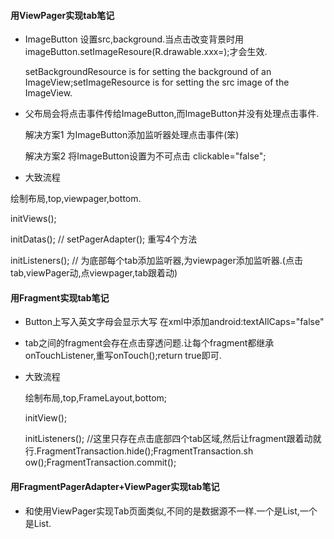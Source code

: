 #### 用ViewPager实现tab笔记

- ImageButton 设置src,background.当点击改变背景时用imageButton.setImageResoure(R.drawable.xxx=);才会生效.

  setBackgroundResource is for setting the background of an ImageView;setImageResource is for setting the src image of the ImageView.
- 父布局会将点击事件传给ImageButton,而ImageButton并没有处理点击事件.

  解决方案1 为ImageButton添加监听器处理点击事件(笨)

  解决方案2 将ImageButton设置为不可点击 clickable="false";

- 大致流程

 绘制布局,top,viewpager,bottom.
 
 initViews();
 
 initDatas(); // setPagerAdapter(); 重写4个方法
 
 initListeners(); // 为底部每个tab添加监听器,为viewpager添加监听器.(点击tab,viewPager动,点viewpager,tab跟着动)


#### 用Fragment实现tab笔记

- Button上写入英文字母会显示大写 在xml中添加android:textAllCaps="false"
- tab之间的fragment会存在点击穿透问题.让每个fragment都继承onTouchListener,重写onTouch();return true即可.
- 大致流程
  
  绘制布局,top,FrameLayout,bottom;

  initView();
  
  initListeners(); //这里只存在点击底部四个tab区域,然后让fragment跟着动就行.FragmentTransaction.hide();FragmentTransaction.sh   ow();FragmentTransaction.commit();
  
  
#### 用FragmentPagerAdapter+ViewPager实现tab笔记
  
 - 和使用ViewPager实现Tab页面类似,不同的是数据源不一样.一个是List<View>,一个是List<FragmentPagerAdapter>.
 
